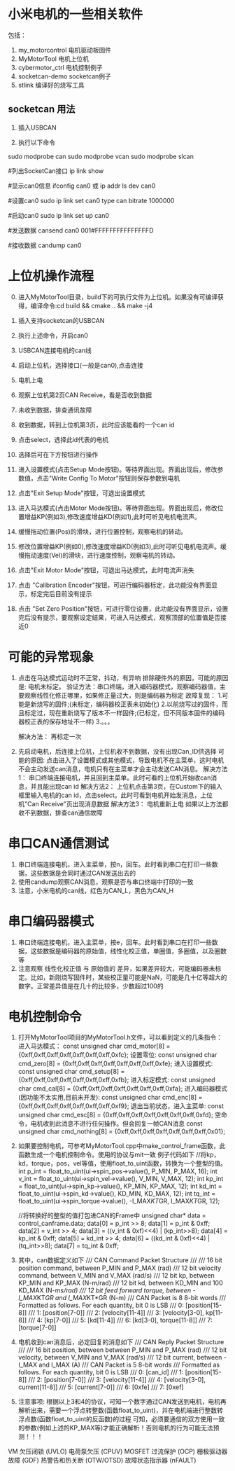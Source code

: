 

# 小米电机的一些相关软件 
包括：
1. my_motorcontrol 电机驱动板固件
2. MyMotorTool  电机上位机
3. cybermotor_ctrl 电机控制例子
4. socketcan-demo socketcan例子
5. stlink 编译好的烧写工具





## socketcan 用法
1. 插入USBCAN

2. 执行以下命令

sudo modprobe can
sudo modprobe vcan
sudo modprobe slcan

#列出SocketCan接口
ip link show

#显示can0信息
ifconfig can0 或 ip addr ls dev can0


#设置can0
sudo ip link set can0 type can bitrate 1000000

#启动can0
sudo ip link set up can0

#发送数据
cansend can0 001#FFFFFFFFFFFFFFFD 

#接收数据
candump can0





# 上位机操作流程
0. 进入MyMotorTool目录，build下的可执行文件为上位机。如果没有可编译获得，编译命令:cd build && cmake .. && make -j4
1. 插入支持socketcan的USBCAN 

2. 执行上述命令，开启can0 

3. USBCAN连接电机的can线 

4. 启动上位机，选择接口(一般是can0),点击连接 

5. 电机上电 

6. 观察上位机第2页CAN Receive，看是否收到数据 

7. 未收到数据，排查通讯故障

8. 收到数据，转到上位机第3页，此时应该能看的一个can id

9. 点击select，选择此id代表的电机

10. 选择后可在下方按钮进行操作

11. 进入设置模式(点击Setup Mode按钮)。等待界面出现。界面出现后，修改参数值，点击"Write Config To Motor"按钮则保存参数到电机

12. 点击"Exit Setup Mode"按钮，可退出设置模式 

13. 进入马达模式(点击Motor Mode按钮)。等待界面出现。界面出现后，修改位置增益KP(例如3),修改速度增益KD(例如1),此时可听见电机电流声。

14. 缓慢拖动位置(Pos)的滑块，进行位置控制，观察电机的转动。

15. 修改位置增益KP(例如0),修改速度增益KD(例如3),此时可听见电机电流声。缓慢拖动速度(Vel)的滑块，进行速度控制，观察电机的转动。

16. 点击"Exit Motor Mode"按钮，可退出马达模式，此时电流声消失

17. 点击 "Calibration Encoder"按钮，可进行编码器标定，此功能没有界面显示，标定完后目前没有提示

18. 点击 "Set Zero Position"按钮，可进行零位设置，此功能没有界面显示，设置完后没有提示，要观察设定结果，可进入马达模式，观察顶部的位置值是否接近0




# 可能的异常现象 
1. 点击在马达模式运动时不正常，抖动，有异响 
   排除硬件外的原因，可能的原因是: 电机未标定。
   验证方法：串口终端，进入编码器模式，观察编码器值，主要观察线性化修正哪里，如果修正量过大，则是编码器为标定
   故障复现：
             1.可能是新烧写的固件;(未标定，编码器校正表未初始化)
             2.以前烧写过的固件，而且标定过，现在重新烧写了版本不一样固件;(已标定，但不同版本固件的编码器校正表的保存地址不一样)
             3.。。。

    解决方法： 再标定一次
    
2. 先启动电机，后连接上位机，上位机收不到数据，没有出现Can_ID供选择
    可能的原因: 点击进入了设置模式或其他模式，导致电机不在主菜单，这时电机不会主动发送can消息，电机只有在主菜单才会主动发送CAN消息。
    解决方法1： 串口终端连接电机，并且回到主菜单。此时可看的上位机开始收can消息，并且能出现can id 
    解决方法2： 上位机点击第3页，在Custom下的输入框里输入电机的can id，点击select。此时可看到电机开始发消息，上位机"Can Receive"页出现消息数据
    解决方法3： 电机重新上电
    如果以上方法都收不到数据，排查can通信故障


# 串口CAN通信测试 
1. 串口终端连接电机，进入主菜单，按n，回车。此时看到串口在打印一些数据，这些数据是会同时通过CAN发送出去的 
2. 使用candump观察CAN消息，观察是否与串口终端中打印的一致
3. 注意，小米电机的can线，红色为CAN_L，黑色为CAN_H

# 串口编码器模式 
1. 串口终端连接电机，进入主菜单，按e，回车。此时看到串口在打印一些数据，这些数据是编码器的原始值，线性化校正值，单圈值，多圈值，以及圈数等
2. 注意观察 线性化校正值 与 原始值的 差异，如果差异较大，可能编码器未标定。比如，新刚烧写固件时，某些校正量可能是NaN，可能是几十亿等超大的数字。正常差异值是在几十的比较多，少数超过100的



# 电机控制命令
1. 打开MyMotorTool项目的MyMotorTool.h文件，可以看到定义的几条指令：
    进入马达模式：
    const unsigned char cmd_motor[8] = {0xff,0xff,0xff,0xff,0xff,0xff,0xff,0xfc};
    设置零位:
    const unsigned char cmd_zero[8] = {0xff,0xff,0xff,0xff,0xff,0xff,0xff,0xfe};
    进入设置模式:
    const unsigned char cmd_setup[8] = {0xff,0xff,0xff,0xff,0xff,0xff,0xff,0xfb};
    进入标定模式:
    const unsigned char cmd_cal[8] = {0xff,0xff,0xff,0xff,0xff,0xff,0xff,0xfa};
    进入编码器模式(因功能不太实用,目前未开发):
    const unsigned char cmd_enc[8] = {0xff,0xff,0xff,0xff,0xff,0xff,0xff,0xf9};
    退出当前状态，进入主菜单:
    const unsigned char cmd_esc[8] = {0xff,0xff,0xff,0xff,0xff,0xff,0xff,0xfd};
    空命令，电机收到此消息不进行任何操作。但会回复一帧CAN消息
    const unsigned char cmd_nothing[8] = {0xff,0xff,0xff,0xff,0xff,0xff,0xff,0x01};

2. 如果要控制电机，可参考MyMotorTool.cpp中make_control_frame函数，此函数生成一个电机控制命令。使用的协议与mit一致
    例子代码如下
    //将kp，kd，torque，pos，vel等值，使用float_to_uint函数，转换为一个整型的值。
    int p_int = float_to_uint(ui->spin_pos->value(), P_MIN, P_MAX, 16);
    int v_int = float_to_uint(ui->spin_vel->value(), V_MIN, V_MAX, 12);
    int kp_int = float_to_uint(ui->spin_kp->value(), KP_MIN, KP_MAX, 12);
    int kd_int = float_to_uint(ui->spin_kd->value(), KD_MIN, KD_MAX, 12);
    int tq_int = float_to_uint(ui->spin_torque->value(), -I_MAX*KT*GR, I_MAX*KT*GR, 12);
    
    //将转换好的整型的值打包进CAN的Frame中
    unsigned char* data = control_canframe.data;
    data[0] = p_int >> 8;
    data[1] = p_int & 0xff;
    data[2] = v_int >> 4;
    data[3] = ((v_int & 0xf)<<4) | (kp_int>>8);
    data[4] = kp_int & 0xff;
    data[5] = kd_int >> 4;
    data[6] = ((kd_int & 0xf)<<4) | (tq_int>>8);
    data[7] = tq_int & 0xff;

3. 其中，can数据定义如下
        /// CAN Command Packet Structure ///
        /// 16 bit position command, between P_MIN and P_MAX                    (rad)
        /// 12 bit velocity command, between V_MIN and V_MAX                    (rad/s)
        /// 12 bit kp, between KP_MIN and KP_MAX                                (N-m/rad)
        /// 12 bit kd, between KD_MIN and 100 KD_MAX                            (N-m*s/rad)
        /// 12 bit feed forward torque, between -I_MAX*KT*GR and I_MAX*KT*GR    (N-m)
        /// CAN Packet is 8 8-bit words
        /// Formatted as follows.  For each quantity, bit 0 is LSB
        /// 0: [position[15-8]]
        /// 1: [position[7-0]]
        /// 2: [velocity[11-4]]
        /// 3: [velocity[3-0], kp[11-8]]
        /// 4: [kp[7-0]]
        /// 5: [kd[11-4]]
        /// 6: [kd[3-0], torque[11-8]]
        /// 7: [torque[7-0]]

4. 电机收到can消息后，必定回复的消息如下
        /// CAN Reply Packet Structure ///
        /// 16 bit position, between between P_MIN and P_MAX            (rad)
        /// 12 bit velocity, between V_MIN and V_MAX                    (rad/s)
        /// 12 bit current, between -I_MAX and I_MAX                    (A)
        /// CAN Packet is 5 8-bit words
        /// Formatted as follows.  For each quantity, bit 0 is LSB
        /// 0: [can_id]
        /// 1: [position[15-8]]
        /// 2: [position[7-0]]
        /// 3: [velocity[11-4]]
        /// 4: [velocity[3-0], current[11-8]]
        /// 5: [current[7-0]]
        /// 6: [0xfe]
        /// 7: [0xef]

5. 注意事项: 
    根据以上3和4的协议，可知一个数字通过CAN发送到电机，电机再解析出来，需要一个浮点转整数(函数float_to_uint)，并在电机端进行整数转浮点数(函数float_to_uint的反函数)的过程
    可知，必须要通信的双方使用一致的参数(例如上述的KP_MAX等)才能正确解析！否则电机的行为可能无法预测！！！








VM 欠压闭锁 (UVLO)
电荷泵欠压 (CPUV)
MOSFET 过流保护 (OCP)
栅极驱动器故障 (GDF)
热警告和热关断 (OTW/OTSD)
故障状态指示器 (nFAULT)
